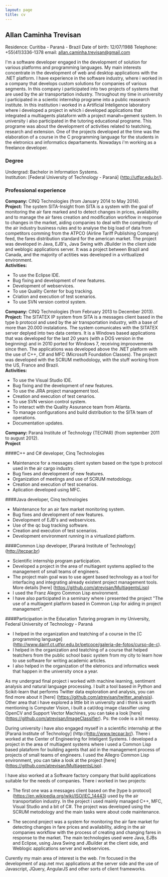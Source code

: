 ```yaml
---
layout: page
title: cv
---
```


## Allan Caminha Trevisan

Residence: Curitiba - Paraná - Brazil
Date of birth: 12/07/1988
Telephone: +55(41)3336-1378
email: allan.caminha.trevisan@gmail.com

I'm a software developer engaged in the development of solution for various platforms and programming languages.
My main interests concentrate in the development of web and desktop applications with the .NET platform. I have
experience in the software industry, where i worked in a company that develops custom solutions for companies
of various segments. In this company i participated into two projects of systems that are used by the air 
transportation industry. Throughout my time in university i participated in a scientic internship programe
into a public reasearch institute. In this institution i worked in a Artificial Inteligence laboratory where
i developed a project in which i developed applications that integrated a multiagents plataform with a 
project manah=gement system. In university i also participated in the tutoring educational programe. This
programe was about the development of activities related to teatching, research and extension. One of the 
projects developed at the time was the elaboration of a course in the C programming language for the
students in the eletronics and informatics departaments. Nowadays i'm working as a freelance developer.

### Degree
Undergrad: Bachelor in Information Systems.  
Institution: [Federal University of Technology - Paraná] (http://utfpr.edu.br/).

### Professional experience

**Company:** CINQ Technologies (from January 2014 to May 2014).  
**Project:** The system SITA-Insight from SITA is a system with the goal of monitoring the air fare
marked and to detect changes in prices, availability and to manage the air fares creation and 
modification workflow in response to changes in the market, aiding companies to deal with the 
complexity of the air industry business rules and to analyse the big load of data from competitors
comming from the ATPCO (Airline Tariff Publishing Company) feed, the fares distribution standard
for the american market. The project was developed in Java, EJB's, Java Swing with JBuilder in the
client side and weblogic applications server. It was a project between Brazil and Canada, and the
majority of actities was developed in a virttualized environment.  
**Activities:**  
- To use the Eclipse IDE.  
- Bug fixing and development of new features.  
- Development of webservices.  
- To use Quality Center for bug tracking.  
- Criation and execution of test scenarios.  
- To use SVN version control system.

**Company:** CINQ Technologies (from February 2013 to December 2013).  
**Project:** The SITATEX IP system from SITA is a messages client based in the type b protocol and
used by the air transportation industry, with a base of more than 20.000 instalations. The system
comunicates with the SITATEX server deplyed into two data centers. It is a Windows based applications
that was developed for the last 20 years (with a DOS version in the beginning) and in 2010 ported 
for Windows 7, receiving improovements since then. The applications was developed above the .NET
platform with the use of C++, C# and MFC (Microsoft Foundation Classes). The project was developed
with the SCRUM methodology, with the stuff working from the US, France and Brazil.  
**Activities:**  
- To use the Visual Studio IDE.  
- Bug fixing and the development of new features.  
- To use the JIRA project management tool.  
- Creation and execution of test cenarios.  
- To use SVN version control system.  
- To interact with the Quality Assurance team from Atlanta.  
- To manage configurations and build distribution to the SITA team of operations.  
- Documentation updates.

**Company:** Paraná Institute of Technology (TECPAR) (from september 2011 to august 2012).  
**Project**





####C++ and C# developer, Cinq Technologies
- Maintenance for a messages client system based on the type b protocol used in the air cargo industry.
- Bug fixes and development of new features.
- Organization of meetings and use of SCRUM metodology.
- Creation and execution of test scenarios.
- Aplication developed using MFC.

####Java developer, Cinq technologies
- Maintenance for an air fare market monitoring system.
- Bug fixes and development of new features.
- Development of EJB's and webservices.
- Use of the qc bug tracking software.
- Creation and execution of test scenarios.
- Development environment running in a virtualized platform.

####Common Lisp developer, [Paraná Institute of Technology] (http://tecpar.br)
- Scientific internship program participation.
- Developed a project in the area of multiagent systems applied to the management of
small teams of engineers.
- The project main goal was to use agent based technology as a tool for interfacing 
and integrating already existent project management tools. More details [here] (https://github.com/atrevisan/MultiagentsLisp)
- I used the Franz Alegro Common Lisp environment.
- I have also participated in a seminary where i presented the project "The use of a multiagent platform based in 
Common Lisp for aiding in project management".

####Participation in the Education Tutoring program in my University, Federal University of Technology - Paraná
- I helped in the organization and teatching of a course in the [C programming language] (http://www.dainf.ct.utfpr.edu.br/petcoce/galeria-de-fotos/curso-de-c).
- I helped in the organization and teatching of a course that helped teatchers from the public school basic system
from my city to learn how to use software for writing academic articles.
- I also helped in the organization of the eletronics and informatics week that happen in the university once a year.


As my undergrad final project i worked with machine learning, sentiment analysis and natural language processing. I built a tool based in Python and Scikit-learn that performs Twitter data exploration and analysis, you can find more about it [here] (https://github.com/atrevisan/twitter_analysis). Other area that i have explored a little bit in university and i think is worth mentioning is Computer Vision, i built a cat/dog image classifier using OpenCV and Support Vector Machines, you can take a look [here] (https://github.com/atrevisan/ImageClassifier). Ps: the code is a bit messy.

During university i have also engaged myself in a scientific internship at the [Paraná Institute of Technology] (http://http://www.tecpar.br/). There i worked at the Center of Engineering for Inteligent Systems. I developed a project in the area of multiagent systems where i used a Common Lisp based plataform for building agents that aid in the management process of projects of small teams of engineers. I used the Allegro Common Lisp environment, you can take a look at the project [here] (https://github.com/atrevisan/MultiagentsLisp). 

I have also worked at a Software factory company that build applications suitable for the needs of companies. There i worked in two projects:

- The first one was a messages client based on the [type b protocol] (https://en.wikipedia.org/wiki/ISO/IEC_14443) used by the air transportation industry. In the project i used mainly managed C++, MFC, Visual Studio and a bit of C#. The project was developed using the SCRUM metodology and the main tasks were about code maintenance.

- The second project was a system for monitoring the air fare market for detecting changes in fare prices and availability, aiding in the air companies workflow with the process of creating and changing fares in response to the market. The main technologies used were Java, EJBs and Eclipse, using Java Swing and JBuilder at the client side, and Weblogic applications server and webservices.
 
Curently my main area of interest is the web. I'm focused in the development of asp.net mvc applications at the server side and the use of Javascript, JQuery, AngularJS and other sorts of client frameworks.
